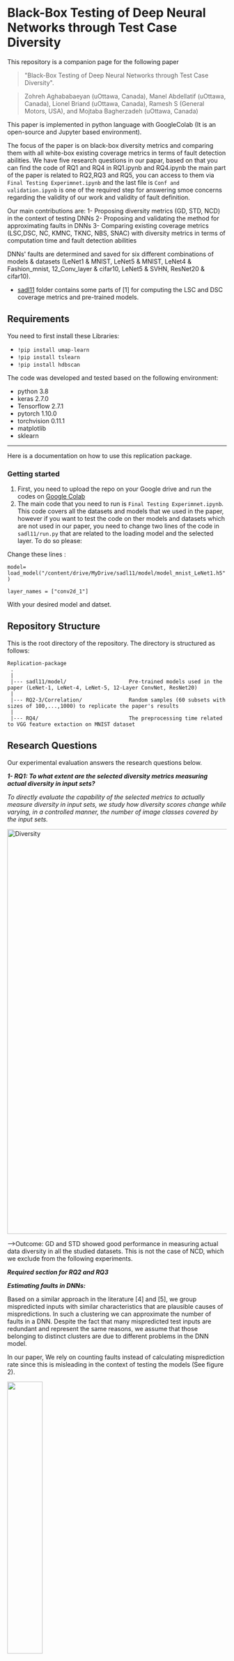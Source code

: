 # Black-Box Testing of Deep Neural Networks through Test Case Diversity

This repository is a companion page for the following paper 
> "Black-Box Testing of Deep Neural Networks through Test Case Diversity".

> Zohreh Aghababaeyan (uOttawa, Canada), Manel Abdellatif (uOttawa, Canada), Lionel Briand (uOttawa, Canada), Ramesh S (General Motors, USA), and Mojtaba Bagherzadeh (uOttawa, Canada)

This paper is implemented in python language with GoogleColab (It is an open-source and Jupyter based environment).

The focus of the paper is on black-box diversity metrics and comparing them with all white-box existing coverage metrics in terms of fault detection abilities.
We have five research questions in our papar, based on that you can find the code of RQ1 and RQ4 in RQ1.ipynb and RQ4.ipynb the main part of the paper is related to RQ2,RQ3 and RQ5, you can access to them via `Final Testing Experimnet.ipynb` and the last file is `Conf and validation.ipynb` is one of the required step for answering smoe concerns regarding the validity of our work and validity of fault definition.

Our main contributions are:
1- Proposing diversity metrics (GD, STD, NCD) in the context of testing DNNs
2- Proposing and validating the method for approximating faults in DNNs
3- Comparing existing coverage metrics (LSC,DSC, NC, KMNC, TKNC, NBS, SNAC) with diversity metrics in terms of computation time and fault detection abilities 


DNNs' faults are determined and saved for six different combinations of models & datasets (LeNet1 & MNIST, LeNet5 & MNIST, LeNet4 & Fashion_mnist, 12_Conv_layer & cifar10, LeNet5 & SVHN, ResNet20 & cifar10).

* [sadl11](sadl11/) folder contains some parts of [1] for computing the LSC and DSC coverage metrics and pre-trained models.

Requirements
---------------
You need to first install these Libraries:
  - `!pip install umap-learn`
  - `!pip install tslearn`
  - `!pip install hdbscan`

The code was developed and tested based on the following environment:

- python 3.8
- keras 2.7.0
- Tensorflow 2.7.1
- pytorch 1.10.0
- torchvision 0.11.1
- matplotlib
- sklearn

---------------
Here is a documentation on how to use this replication package.

### Getting started

1. First, you need to upload the repo on your Google drive and run the codes on [Google Colab](https://colab.research.google.com)
2. The main code that you need to run is `Final Testing Experimnet.ipynb`. This code covers all the datasets and models that we used in the paper, however if you want to test the code on ther models and datasets which are not used in our paper, you need to change two lines of the code in `sadl11/run.py` that are related to the loading model and the selected layer. 
To do so please:

Change these lines :

`model= load_model("/content/drive/MyDrive/sadl11/model/model_mnist_LeNet1.h5")`

`layer_names = ["conv2d_1"]`

With your desired model and datset.  


Repository Structure
---------------
This is the root directory of the repository. The directory is structured as follows:

    Replication-package
     .
     |
     |--- sadl11/model/                    Pre-trained models used in the paper (LeNet-1, LeNet-4, LeNet-5, 12-Layer ConvNet, ResNet20)
     |
     |--- RQ2-3/Correlation/               Random samples (60 subsets with sizes of 100,...,1000) to replicate the paper's results
     |
     |--- RQ4/                             The preprocessing time related to VGG feature extaction on MNIST dataset             
  

Research Questions
---------------
Our experimental evaluation answers the research questions below.

_**1- RQ1: To what extent are the selected diversity metrics measuring actual diversity in input sets?**_


*To directly evaluate the capability of the selected metrics to actually measure diversity in input sets, we study how diversity scores change while varying, in a controlled manner, the number of image classes covered by the input sets.*

<img width="929" alt="Diversity" src="https://user-images.githubusercontent.com/58783738/146585778-6dd7c17c-c8f8-4c6c-bda3-316e20e871b9.png">

-->Outcome:  GD and STD showed good performance in measuring actual data diversity in all the studied datasets. This is not the case of NCD, which we exclude from the following experiments.

_**Required section for RQ2 and RQ3**_

_***Estimating faults in DNNs:***_

Based on a similar approach in the literature [4] and [5], we group mispredicted inputs with similar characteristics that are plausible causes of mispredictions. In such a clustering we can approximate the number of faults in a DNN. Despite the fact that many mispredicted test inputs are redundant and represent the same reasons, we assume that those belonging to distinct clusters are due to different problems in the DNN model.

In our paper, We rely on counting faults instead of calculating misprediction rate since this is misleading in the context of testing the models
(See figure 2). <p align="Left" width="40%">
    <img width="40%" src="https://user-images.githubusercontent.com/58783738/173091865-57e42a4c-6031-465e-abb7-23460615554a.png"> 
</p>

Below is the workflow of our method for fault definition in DNNs.

![image](https://user-images.githubusercontent.com/58783738/146591442-346cd4ec-44e7-4933-ac08-6e991f78eef8.png)

***Fault Validation***

in our work, we follow a finer-grained validation method which aims at proving that (1) inputs in the same cluster tend to be mispredicted due to the same fault, and (2) inputs belonging to different clusters are mispredicted because of distinct faults.
Results:
<p align="Left" width="50%">
    <img width="50%" src="https://user-images.githubusercontent.com/58783738/173116107-e206f780-7a82-4a03-811c-890e83f67609.png"> 
</p>


_**2- RQ2: How does diversity relate to fault detection?**_

*We aim to study whether higher diversity results in better fault detection. For this purpose, we randomly select, with replacement, 60 samples of sizes 100, 200, 300, 400, 1000. For each sample, we calculate the diversity scores and the number of faults. Finally, we calculate the correlation between diversity scores and the number of faults.*

-->Outcome: There is a moderate positive correlation between GD and faults in DNNs. GD is more significantly correlated to faults than STD. Consequently, GD should be used as a black-box approach to guide the testing of DNN models.


_**3- RQ3: How does coverage relate to fault detection?**_

*We aim to study the correlation between state-of-the-art coverage criteria and faults in DNNs.*

-->Outcome: In general, there is no significant correlation between DNN coverage and faults for the natural dataset. LSC coverage showed a moderate positive correlation in only one configuration.

Examples of RQ2 and RQ3 results  -->  Dataset: SVHN, Cifar10      ,     Model: LeNet-5  , ResNet20)

<p align="Left" width="80%">
    <img width="80%" src="https://user-images.githubusercontent.com/58783738/173116315-2fddb5b9-6077-4980-94e5-29322fe9e386.png"> 
</p>

_**4- RQ4: How do diversity and coverage metrics perform in terms of computation time?**_

*In this research question, we aim to compare the computation time of diversity and coverage metrics.*

These are the results of computation time related to:
Dataset: Cifar10 
Model:  Resnet20
![cifar10res](https://user-images.githubusercontent.com/58783738/172948607-c090de7b-ffa1-485d-9e68-118e87f3a8e1.png)


Dataset: MNIST
Model:  LeNet5

![Screenshot (360)](https://user-images.githubusercontent.com/58783738/172949611-83082b46-ec9e-40ef-99b5-da982a85c174.png)
Note that Computation time of NBC and SNAC are the same as KMNC.

--> Outcome: Both diversity and coverage metrics are not computationally expensive. However, in general GD  significantly outperforms coverage criteria. In application contexts, such as test case selection and minimization, based for example on search where we can expect to perform many test set evaluations, this difference can become practically significant. 


_**5- RQ5. How does diversity relate to coverage?**_

*We want to study in this research question the relationship between diversity and coverage to assess if diverse input sets tend to increase the coverage of DNN models.*
Example of results for Dataset: SVHN and Model: LeNet5
<p align="Left" width="50%">
    <img width="50%" src="https://user-images.githubusercontent.com/58783738/173103713-8ef17fa9-3976-47e7-9071-12a4c0ef9092.png"> 
</p>

--> Outcome: In general, there is no significant correlation between diversity and coverage in DNN models.

Notes
-----

1- We used the same recommended settings of LSC and DSC hyperparameters (upper bound, lower bound, number of buckets, etc.) as in the original paper for the different models and datasets in our experiments.

2- For speed-up, you can use GPU-based TensorFlow by changing the Colab Runtime.

References
-----
1- [Surprise Adequacy](https://github.com/coinse/sadl)

2- [DBCV](https://github.com/christopherjenness/DBCV)

3- [Revisiting Neuron Coverage Metrics and Quality of Deep Neural Networks](https://github.com/soarsmu/Revisiting_Neuron_Coverage/blob/master/Correlation/coverage.py)

4- [Supporting deep neural network safety analysis and retraining](https://www.researchgate.net/publication/339015259_Supporting_DNN_Safety_Analysis_and_Retraining_through_Heatmap-based_Unsupervised_Learning)

5- [Black-box Safety Analysis and Retraining of DNNs based on Feature Extraction and Clustering](https://www.semanticscholar.org/paper/Black-box-Safety-Analysis-and-Retraining-of-DNNs-on-Attaoui-Fahmy/a29c208751555a4c2d4874070b8555fc53e5a414)
